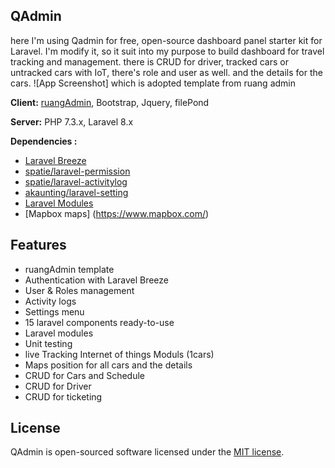 ## QAdmin
here I'm using Qadmin for free, open-source dashboard panel starter kit for Laravel. I'm modify it, so it suit into my purpose to build dashboard for travel tracking and management. there is CRUD for driver, tracked cars or untracked cars with IoT, there's role and user as well. and the details for the cars.
![App Screenshot]
which is adopted template from ruang admin

**Client:** [ruangAdmin](https://github.com/indrijunanda/RuangAdmin), Bootstrap, Jquery, filePond

**Server:** PHP 7.3.x, Laravel 8.x

**Dependencies :**
- [Laravel Breeze](https://github.com/laravel/breeze)
- [spatie/laravel-permission](https://github.com/spatie/laravel-permission)
- [spatie/laravel-activitylog](https://github.com/spatie/laravel-activitylog)
- [akaunting/laravel-setting](https://github.com/akaunting/laravel-setting)
- [Laravel Modules](https://nwidart.com/laravel-modules/v1)
- [Mapbox maps] (https://www.mapbox.com/)

## Features

- ruangAdmin template
- Authentication with Laravel Breeze
- User & Roles management
- Activity logs
- Settings menu
- 15 laravel components ready-to-use
- Laravel modules
- Unit testing
- live Tracking Internet of things Moduls (1cars)
- Maps position for all cars and the details
- CRUD for Cars and Schedule
- CRUD for Driver
- CRUD for ticketing

## License

QAdmin is open-sourced software licensed under the [MIT license](https://opensource.org/licenses/MIT). 
